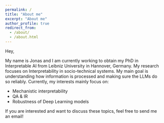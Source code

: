 ```yaml
---
permalink: /
title: "About me"
excerpt: "About me"
author_profile: true
redirect_from: 
  - /about/
  - /about.html
---
```


Hey,

My name is Jonas and I am currently working to obtain my PhD in Interpretable AI from Leibniz University in Hannover, Germany. My research focuses on Interpretability in socio-technical systems. My main goal is understanding how information is processed and making sure the LLMs do so reliably. Currently, my interests mainly focus on:

- Mechanistic interpretability
- QA & IR
- Robustness of Deep Learning models

If you are interested and want to discuss these topics, feel free to send me an email!
